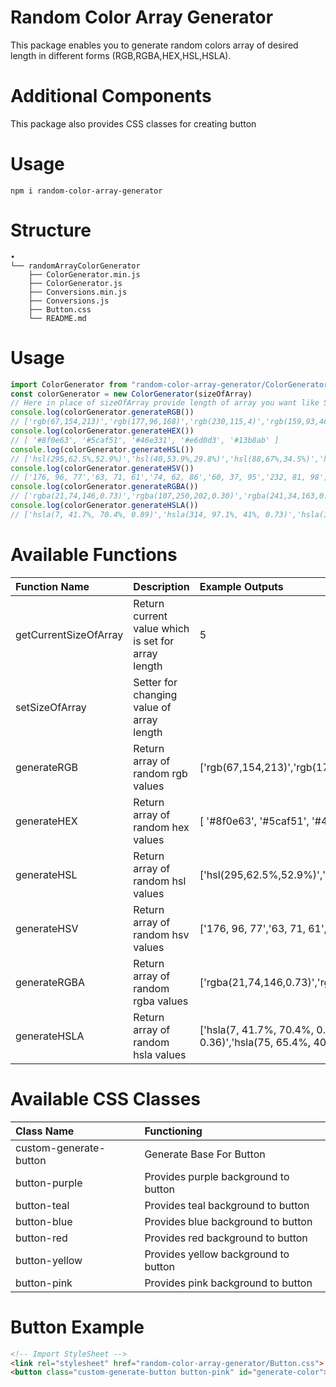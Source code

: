 # Random Color Array Generator

This package enables you to generate random colors array of desired length in different forms (RGB,RGBA,HEX,HSL,HSLA).

# Additional Components

This package also provides CSS classes for creating button

# Usage

```console
npm i random-color-array-generator
```

# Structure

```
•
└── randomArrayColorGenerator
    ├── ColorGenerator.min.js
    ├── ColorGenerator.js
    ├── Conversions.min.js
    ├── Conversions.js
    ├── Button.css
    └── README.md
```

# Usage

```js
import ColorGenerator from "random-color-array-generator/ColorGenerator.min.js"
const colorGenerator = new ColorGenerator(sizeOfArray)
// Here in place of sizeOfArray provide length of array you want like 5
console.log(colorGenerator.generateRGB()) 
// ['rgb(67,154,213)','rgb(177,96,168)','rgb(230,115,4)','rgb(159,93,46)','rgb(113,177,166)']
console.log(colorGenerator.generateHEX()) 
// [ '#8f0e63', '#5caf51', '#46e331', '#e6d0d3', '#13b8ab' ]
console.log(colorGenerator.generateHSL()) 
// ['hsl(295,62.5%,52.9%)','hsl(40,53.9%,29.8%)','hsl(88,67%,34.5%)','hsl(322,79.5%,49.8%)','hsl(90,37.6%,66.7%)']
console.log(colorGenerator.generateHSV()) 
// ['176, 96, 77','63, 71, 61','74, 62, 86','60, 37, 95','232, 81, 98']
console.log(colorGenerator.generateRGBA()) 
// ['rgba(21,74,146,0.73)','rgba(107,250,202,0.30)','rgba(241,34,163,0.55)','rgba(114,95,192,0.52)','rgba(213,96,0,0.56)']
console.log(colorGenerator.generateHSLA()) 
// ['hsla(7, 41.7%, 70.4%, 0.89)','hsla(314, 97.1%, 41%, 0.73)','hsla(115, 75.2%, 42.7%, 0.79)','hsla(145, 47.4%, 41%, 0.36)','hsla(75, 65.4%, 40.8%, 0.46)']
```

# Available Functions

| Function Name             | Description                                         | Example Outputs                       |
| :-------------------------|:----------------------------------------------------|:--------------------------------------|
| getCurrentSizeOfArray     |Return current value which is set for array length   |5                                      |
| setSizeOfArray            |Setter for changing value of array length            |                                       |
| generateRGB               |Return array of random rgb values                    |['rgb(67,154,213)','rgb(177,96,168)','rgb(230,115,4)','rgb(159,93,46)','rgb(113,177,166)']|
| generateHEX               |Return array of random hex values                    |[ '#8f0e63', '#5caf51', '#46e331', '#e6d0d3', '#13b8ab' ]|
| generateHSL               |Return array of random hsl values                    |['hsl(295,62.5%,52.9%)','hsl(40,53.9%,29.8%)','hsl(88,67%,34.5%)','hsl(322,79.5%,49.8%)','hsl(90,37.6%,66.7%)']|
| generateHSV               |Return array of random hsv values                    |['176, 96, 77','63, 71, 61','74, 62, 86','60, 37, 95','232, 81, 98']|
| generateRGBA              |Return array of random rgba values                   |['rgba(21,74,146,0.73)','rgba(107,250,202,0.30)','rgba(241,34,163,0.55)','rgba(114,95,192,0.52)','rgba(213,96,0,0.56)']|
| generateHSLA              |Return array of random hsla values                   |['hsla(7, 41.7%, 70.4%, 0.89)','hsla(314, 97.1%, 41%, 0.73)','hsla(115, 75.2%, 42.7%, 0.79)','hsla(145, 47.4%, 41%, 0.36)','hsla(75, 65.4%, 40.8%, 0.46)']|

# Available CSS Classes

| Class Name           |   Functioning                        |
|:---------------------|:-------------------------------------|
|custom-generate-button| Generate Base For Button             |
|button-purple         | Provides purple background to button |
|button-teal           | Provides teal background to button   |
|button-blue           | Provides blue background to button   |
|button-red            | Provides red background to button    |
|button-yellow         | Provides yellow background to button |
|button-pink           | Provides pink background to button   |

# Button Example

```HTML
<!-- Import StyleSheet -->
<link rel="stylesheet" href="random-color-array-generator/Button.css">
<button class="custom-generate-button button-pink" id="generate-color">This is custom generate button</button>
```
